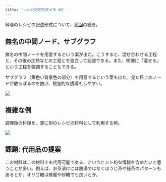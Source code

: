 ```yaml
---
title: 'レシピ記述形式メモ #2'
---
```

料理のレシピの記述形式について、[前回](https://r7kamura.com/articles/2022-05-13-mermaid-recipe-memo)の続き。

無名の中間ノード、サブグラフ
--------------

無名の中間ノードを用意するという案が出た。こうすると、混ぜ合わせる工程と、その後の加熱などの工程とを独立して記述できる。また、明確に「混ぜる」という工程を強調することもできる。

サブグラフ（黄色い背景色の部分）を用意するという案も出た。見た目上のノードが散らばるのを防げ、視覚的な誘導もしやすい。

![](https://lh4.googleusercontent.com/_uwOZcp5fZyZY7RezFN2o2uBDm7_HJXfvdmd29xfPHTTs-dXIo3YPQfCvHk7Mx0ulBvPTsx25eXVdcjbx2YhlTVkmYwaLooeCw9kpX3_kSl_xYNr8IezwWmEzr255z4N-iPQzU-ax7v8BwTl6r8plA)

複雑な例
----

調理後の料理を、更に別のレシピの材料として利用する例。

![](https://lh3.googleusercontent.com/tCL9JGzo4ng_pEhdg9K7EElO837hnsiuNgxZ_lt-WkxpFlnfznIcoSCjkJ3AYlL9H41glBujtGD6667XQt4AQl4MSSbkxZV7_LZQFoPidGgLG4e8ciJL8nnDeKBN05JDkr3pNH9V_Cjn6J8zLzzeVw)

課題: 代用品の提案
----------

この材料はこの材料でも代用可能である、というヒント的な情報を含めたいと思うことが多い。例えば、お茶漬けには熱湯ではなくほうじ茶や緑茶のパターンもあるとか、オリゴ糖は蜂蜜や砂糖でも良いとか。
